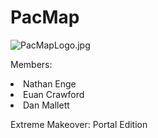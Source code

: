 <h1>PacMap</h1>

![PacMapLogo.jpg](PacMapLogo.jpg)

Members:</br>
<li>Nathan Enge</li>
<li>Euan Crawford</li>
<li>Dan Mallett</li>

Extreme Makeover:  Portal Edition
